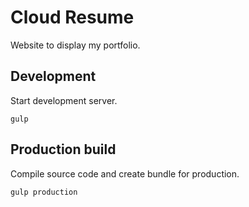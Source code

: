 # Cloud Resume
Website to display my portfolio.

## Development
Start development server.

```
gulp
```

## Production build
Compile source code and create bundle for production.

```
gulp production
```